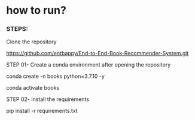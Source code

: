 # how to run?
### STEPS:

Clone the repository

https://github.com/entbappy/End-to-End-Book-Recommender-System.git


STEP 01- Create a conda environment after opening the repository

conda create -n books python=3.7.10 -y

conda activate books

STEP 02- install the requirements

pip install -r requirements.txt